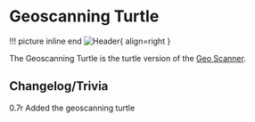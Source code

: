 # Geoscanning Turtle

!!! picture inline end
    ![Header](){ align=right }

The Geoscanning Turtle is the turtle version of the [Geo Scanner](https://docs.srendi.de/1.16/peripherals/geo_scanner/).

## Changelog/Trivia

0.7r
Added the geoscanning turtle
